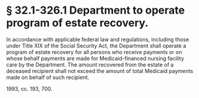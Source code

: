 # § 32.1-326.1 Department to operate program of estate recovery.

<p>In accordance with applicable federal law and regulations, including those under Title XIX of the Social Security Act, the Department shall operate a program of estate recovery for all persons who receive payments or on whose behalf payments are made for Medicaid-financed nursing facility care by the Department. The amount recovered from the estate of a deceased recipient shall not exceed the amount of total Medicaid payments made on behalf of such recipient.</p><p>1993, cc. 193, 700.</p>
